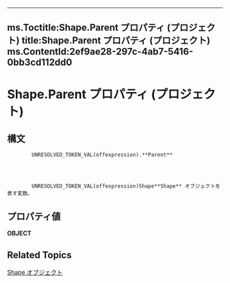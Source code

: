 
---
ms.Toctitle:Shape.Parent プロパティ (プロジェクト)
title:Shape.Parent プロパティ (プロジェクト)
ms.ContentId:2ef9ae28-297c-4ab7-5416-0bb3cd112dd0
---
# Shape.Parent プロパティ (プロジェクト)





## 構文

            UNRESOLVED_TOKEN_VAL(offexpression).**Parent**




            UNRESOLVED_TOKEN_VAL(offexpression)Shape**Shape** オブジェクトを表す変数。



## プロパティ値
**OBJECT**



## Related Topics

[Shape オブジェクト](d2b32bcd-5595-a4a7-9772-feb25fd0103a.md)




